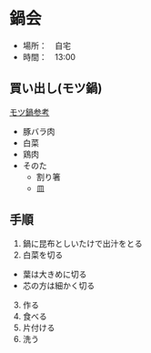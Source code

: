 # 鍋会

* 場所：　自宅
* 時間：　13:00

## 買い出し(モツ鍋)

 [モツ鍋参考](http://localhost)

* 豚バラ肉
* 白菜
* 鶏肉
* そのた
  - 割り箸
  - 皿

## 手順

1. 鍋に昆布としいたけで出汁をとる
2. 白菜を切る
  * 葉は大きめに切る
  * 芯の方は細かく切る
3. 作る
4. 食べる
1. 片付ける
1. 洗う


